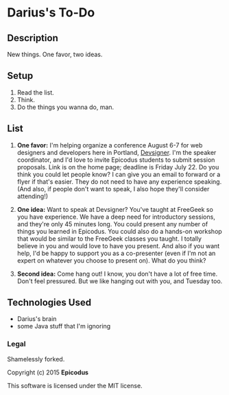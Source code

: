 # Darius's To-Do

## Description

New things. One favor, two ideas.

## Setup

1. Read the list.
2. Think.
3. Do the things you wanna do, man.

## List

1. **One favor:** I'm helping organize a conference August 6-7 for web designers
and developers here in Portland, [Devsigner](https://www.devsignercon.com/). I'm
the speaker coordinator, and I'd love to invite Epicodus students to submit
session proposals. Link is on the home page; deadline is Friday July 22. Do you
think you could let people know? I can give you an email to forward or a flyer
if that's easier. They do not need to have any experience speaking. (And also,
if people don't want to speak, I also hope they'll consider attending!)

2. **One idea:** Want to speak at Devsigner? You've taught at FreeGeek so you
have experience. We have a deep need for introductory sessions, and they're only
45 minutes long. You could present any number of things you learned in Epicodus.
You could also do a hands-on workshop that would be similar to the FreeGeek
classes you taught. I totally believe in you and would love to have you present.
And also if you want help, I'd be happy to support you as a co-presenter (even
if I'm not an expert on whatever you choose to present on). What do you think?

3. **Second idea:** Come hang out! I know, you don't have a lot of free time.
Don't feel pressured. But we like hanging out with you, and Tuesday too.

## Technologies Used

* Darius's brain
* some Java stuff that I'm ignoring

### Legal

Shamelessly forked.

Copyright (c) 2015 **Epicodus**

This software is licensed under the MIT license.
